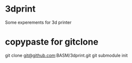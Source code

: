 # 3dprint

Some experements for 3d printer

# copypaste for gitclone

git clone git@github.com:BASM/3dprint.git
git submodule init
